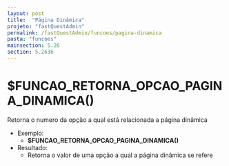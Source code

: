 ```yaml
---
layout: post
title:  "Página Dinâmica"
projeto: "fastQuestAdmin"
permalink: /fastQuestAdmin/funcoes/pagina-dinamica
pasta: "funcoes"
mainsection: 5.26
section: 5.2636
---
```

# $FUNCAO_RETORNA_OPCAO_PAGINA_DINAMICA()
Retorna o numero da opção a qual está relacionada a página dinâmica
- Exemplo:
    - **$FUNCAO_RETORNA_OPCAO_PAGINA_DINAMICA()**
- Resultado:
    - Retorna o valor de uma opção a qual a página dinâmica se refere